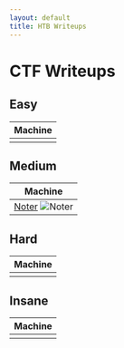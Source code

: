 ```yaml
---
layout: default
title: HTB Writeups
---
```


# CTF Writeups

## Easy

| Machine |
|---|
|  |

## Medium

| Machine |
|---|
| [Noter](_posts/2022-09-11-Noter.md) ![Noter](https://user-images.githubusercontent.com/46347858/189584632-4b115e8c-f7bd-4704-9c23-d1801439a8b8.png) |

## Hard

| Machine |
|---|
|  |

## Insane

| Machine |
|---|
|  |
